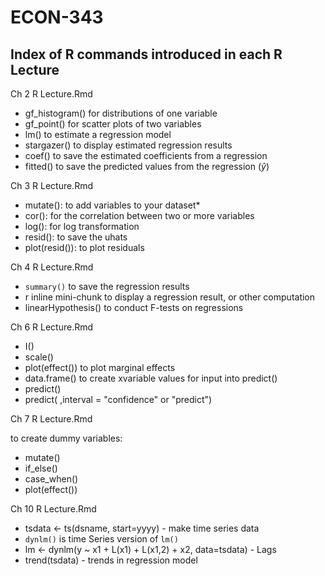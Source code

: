 # ECON-343

## Index of R commands introduced in each R Lecture

Ch 2 R Lecture.Rmd

- gf_histogram() for distributions of one variable
- gf_point()     for scatter plots of two variables
- lm()           to estimate a regression model
- stargazer()    to display estimated regression results
- coef()         to save the estimated coefficients from a regression
- fitted()       to save the predicted values from the regression ($\hat{y}$)


Ch 3 R Lecture.Rmd

- mutate():      to add variables to your dataset*
- cor():         for the correlation between two or more variables
- log():         for log transformation
- resid():       to save the uhats
- plot(resid()): to plot residuals


Ch 4 R Lecture.Rmd

- `summary()` to save the regression results
- r inline mini-chunk to display a regression result, or other computation
- linearHypothesis()  to conduct F-tests on regressions

Ch 6 R Lecture.Rmd

- I()
- scale()
- plot(effect())   to plot marginal effects
- data.frame()     to create xvariable values for input into predict()
- predict()
- predict( ,interval = "confidence" or "predict")

Ch 7 R Lecture.Rmd

to create dummy variables:

- mutate()
- if_else()
- case_when()
- plot(effect())

Ch 10 R Lecture.Rmd

- tsdata <- ts(dsname, start=yyyy) - make time series data
- `dynlm()` is time Series version of `lm()`
- lm <- dynlm(y ~ x1 + L(x1) + L(x1,2) + x2, data=tsdata) - Lags
- trend(tsdata) - trends in regression model
